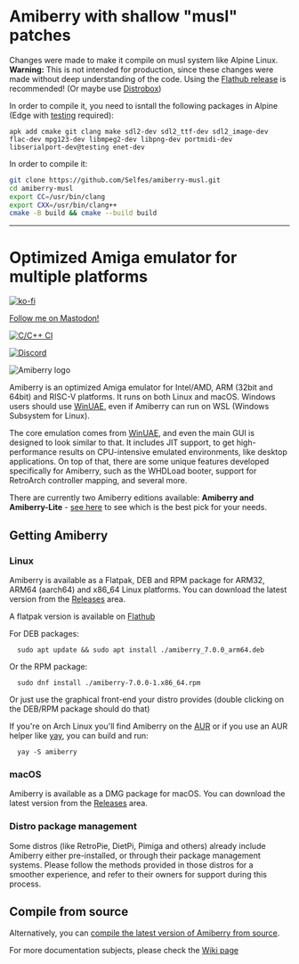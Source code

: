 # Amiberry with shallow "musl" patches

Changes were made to make it compile on musl system like Alpine Linux. **Warning:** This is not intended for production, since these changes were made without deep understanding of the code. Using the [Flathub release](https://github.com/BlitterStudio/amiberry#linux) is recommended! (Or maybe use [Distrobox](https://github.com/89luca89/distrobox))

In order to compile it, you need to isntall the following packages in Alpine (Edge with [testing](https://wiki.alpinelinux.org/wiki/Repositories#Using_testing_repository) required):
```
apk add cmake git clang make sdl2-dev sdl2_ttf-dev sdl2_image-dev flac-dev mpg123-dev libmpeg2-dev libpng-dev portmidi-dev libserialport-dev@testing enet-dev
```

In order to compile it:
```sh
git clone https://github.com/Selfes/amiberry-musl.git
cd amiberry-musl
export CC=/usr/bin/clang
export CXX=/usr/bin/clang++
cmake -B build && cmake --build build
```

---

# Optimized Amiga emulator for multiple platforms

[![ko-fi](https://ko-fi.com/img/githubbutton_sm.svg)](https://ko-fi.com/X8X4FHDY4)

<a rel="me" href="https://mastodon.social/@midwan">Follow me on Mastodon!</a>

[![C/C++ CI](https://github.com/BlitterStudio/amiberry/actions/workflows/c-cpp.yml/badge.svg)](https://github.com/BlitterStudio/amiberry/actions/workflows/c-cpp.yml)

[![Discord](https://img.shields.io/badge/My-Discord-%235865F2.svg)](https://discord.gg/wWndKTGpGV)

![Amiberry logo](https://i2.wp.com/blitterstudio.com/wp-content/uploads/2020/01/Logo-v3-1.png?resize=768%2C543&ssl=1)

Amiberry is an optimized Amiga emulator for Intel/AMD, ARM (32bit and 64bit) and RISC-V platforms. It runs on both Linux and macOS. Windows users should use [WinUAE](https://www.winuae.net), even if Amiberry can run on WSL (Windows Subsystem for Linux).

The core emulation comes from [WinUAE](https://www.winuae.net), and even the main GUI is designed to look similar to that.
It includes JIT support, to get high-performance results on CPU-intensive emulated environments, like desktop applications. On top of that, there are some unique features developed specifically for Amiberry, such as the WHDLoad booter, support for RetroArch controller mapping, and several more.

There are currently two Amiberry editions available: **Amiberry and Amiberry-Lite** - [see here](https://github.com/BlitterStudio/amiberry/wiki/First-Installation) to see which is the best pick for your needs.

## Getting Amiberry

### Linux

Amiberry is available as a Flatpak, DEB and RPM package for ARM32, ARM64 (aarch64) and x86_64 Linux platforms. You can download the latest version from the [Releases](https://github.com/BlitterStudio/amiberry/releases) area.

A flatpak version is available on [Flathub](https://flathub.org/apps/com.blitterstudio.amiberry)

For DEB packages:

      sudo apt update && sudo apt install ./amiberry_7.0.0_arm64.deb

Or the RPM package:

      sudo dnf install ./amiberry-7.0.0-1.x86_64.rpm

Or just use the graphical front-end your distro provides (double clicking on the DEB/RPM package should do that)

If you're on Arch Linux you'll find Amiberry on the [AUR](https://aur.archlinux.org/packages/amiberry) or if you use an AUR helper like [yay](https://github.com/Jguer/yay), you can build and run:

      yay -S amiberry

### macOS

Amiberry is available as a DMG package for macOS. You can download the latest version from the [Releases](https://github.com/BlitterStudio/amiberry/releases) area.

### Distro package management

Some distros (like RetroPie, DietPi, Pimiga and others) already include Amiberry either pre-installed, or through their package management systems. Please follow the methods provided in those distros for a smoother experience, and refer to their owners for support during this process.

## Compile from source

Alternatively, you can [compile the latest version of Amiberry from source](https://github.com/BlitterStudio/amiberry/wiki/Compile-from-source).

For more documentation subjects, please check the [Wiki page](https://github.com/BlitterStudio/amiberry/wiki)
